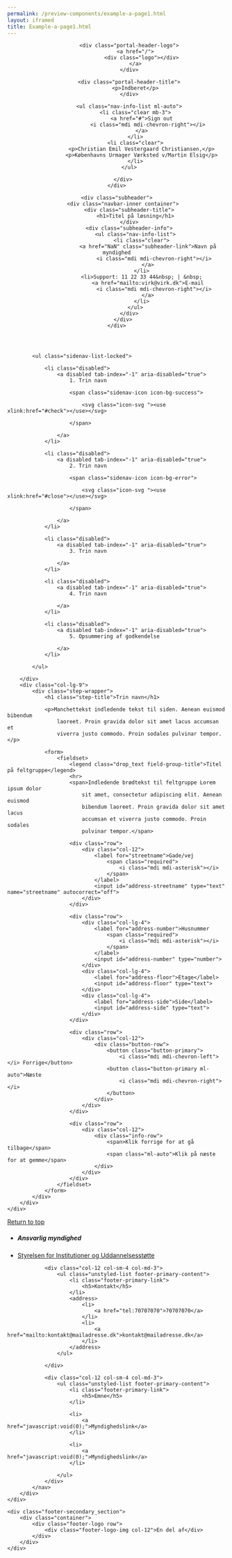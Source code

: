 ```yaml
--- 
permalink: /preview-components/example-a-page1.html
layout: iframed 
title: Example-a-page1.html
---
```

<header class="header header-extended mb-5" role="banner">
    <div class="subheader">
        <div class="navbar-inner container">

            <div class="portal-header-logo">
                <a href="/">
                    <div class="logo"></div>
                </a>
            </div>

            <div class="portal-header-title">
                <p>Indberet</p>
            </div>

            <ul class="nav-info-list ml-auto">
                <li class="clear mb-3">
                    <a href="#">Sign out
                        <i class="mdi mdi-chevron-right"></i>
                    </a>
                </li>
                <li class="clear">
                    <p>Christian Emil Vestergaard Christiansen,</p>
                    <p>Københavns Urmager Værksted v/Martin Elsig</p>
                </li>
            </ul>

        </div>
    </div>

    <div class="subheader">
        <div class="navbar-inner container">
            <div class="subheader-title">
                <h1>Titel på løsning</h1>
            </div>
            <div class="subheader-info">
                <ul class="nav-info-list">
                    <li class="clear">
                        <a href="NaN" class="subheader-link">Navn på myndighed
                            <i class="mdi mdi-chevron-right"></i>
                        </a>
                    </li>
                    <li>Support: 11 22 33 44&nbsp; | &nbsp;
                        <a href="mailto:virk@virk.dk">E-mail
                            <i class="mdi mdi-chevron-right"></i>
                        </a>
                    </li>
                </ul>
            </div>
        </div>
    </div>
</header>

<section class="container">
    <div class="row">
        <div class="col-lg-3">

            <ul class="sidenav-list-locked">

                <li class="disabled">
                    <a disabled tab-index="-1" aria-disabled="true">
                        1. Trin navn

                        <span class="sidenav-icon icon-bg-success">

                            <svg class="icon-svg "><use xlink:href="#check"></use></svg>

                        </span>

                    </a>
                </li>

                <li class="disabled">
                    <a disabled tab-index="-1" aria-disabled="true">
                        2. Trin navn

                        <span class="sidenav-icon icon-bg-error">

                            <svg class="icon-svg "><use xlink:href="#close"></use></svg>

                        </span>

                    </a>
                </li>

                <li class="disabled">
                    <a disabled tab-index="-1" aria-disabled="true">
                        3. Trin navn

                    </a>
                </li>

                <li class="disabled">
                    <a disabled tab-index="-1" aria-disabled="true">
                        4. Trin navn

                    </a>
                </li>

                <li class="disabled">
                    <a disabled tab-index="-1" aria-disabled="true">
                        5. Opsummering af godkendelse

                    </a>
                </li>

            </ul>

        </div>
        <div class="col-lg-9">
            <div class="step-wrapper">
                <h1 class="step-title">Trin navn</h1>

                <p>Manchettekst indledende tekst til siden. Aenean euismod bibendum
                    laoreet. Proin gravida dolor sit amet lacus accumsan et
                    viverra justo commodo. Proin sodales pulvinar tempor.</p>

                <form>
                    <fieldset>
                        <legend class="drop_text field-group-title">Titel på feltgruppe</legend>
                        <hr>
                        <span>Indledende brødtekst til feltgruppe Lorem ipsum dolor
                            sit amet, consectetur adipiscing elit. Aenean euismod
                            bibendum laoreet. Proin gravida dolor sit amet lacus
                            accumsan et viverra justo commodo. Proin sodales
                            pulvinar tempor.</span>

                        <div class="row">
                            <div class="col-12">
                                <label for="streetname">Gade/vej
                                    <span class="required">
                                        <i class="mdi mdi-asterisk"></i>
                                    </span>
                                </label>
                                <input id="address-streetname" type="text" name="streetname" autocorrect="off">
                            </div>
                        </div>

                        <div class="row">
                            <div class="col-lg-4">
                                <label for="address-number">Husnummer
                                    <span class="required">
                                        <i class="mdi mdi-asterisk"></i>
                                    </span>
                                </label>
                                <input id="address-number" type="number">
                            </div>
                            <div class="col-lg-4">
                                <label for="address-floor">Etage</label>
                                <input id="address-floor" type="text">
                            </div>
                            <div class="col-lg-4">
                                <label for="address-side">Side</label>
                                <input id="address-side" type="text">
                            </div>
                        </div>

                        <div class="row">
                            <div class="col-12">
                                <div class="button-row">
                                    <button class="button-primary">
                                        <i class="mdi mdi-chevron-left"></i> Forrige</button>
                                    <button class="button-primary ml-auto">Næste
                                        <i class="mdi mdi-chevron-right"></i>
                                    </button>
                                </div>
                            </div>
                        </div>

                        <div class="row">
                            <div class="col-12">
                                <div class="info-row">
                                    <span>Klik forrige for at gå tilbage</span>
                                    <span class="ml-auto">Klik på næste for at gemme</span>
                                </div>
                            </div>
                        </div>
                    </fieldset>
                </form>
            </div>
        </div>
    </div>
</section>

<footer class="footer" role="contentinfo">
    <div class="container footer-return-to-top">
        <a href="#">Return to top</a>
    </div>
    <div class="footer-primary-section">
        <div class="container">
            <nav class="footer-nav row">
                <div class="col-12 col-sm-4 col-md-6">
                    <ul class="unstyled-list footer-primary-content">
                        <li class="footer-primary-link">
                            <h5>Ansvarlig myndighed</h5>
                        </li>
                        <li>
                            <a href="javascript:void(0);">Styrelsen for Institutioner og Uddannelsesstøtte</a>
                        </li>
                    </ul>
                </div>

                <div class="col-12 col-sm-4 col-md-3">
                    <ul class="unstyled-list footer-primary-content">
                        <li class="footer-primary-link">
                            <h5>Kontakt</h5>
                        </li>
                        <address>
                            <li>
                                <a href="tel:70707070">70707070</a>
                            </li>
                            <li>
                                <a href="mailto:kontakt@mailadresse.dk">kontakt@mailadresse.dk</a>
                            </li>
                        </address>
                    </ul>

                </div>

                <div class="col-12 col-sm-4 col-md-3">
                    <ul class="unstyled-list footer-primary-content">
                        <li class="footer-primary-link">
                            <h5>Emne</h5>
                        </li>

                        <li>
                            <a href="javascript:void(0);">Myndighedslink</a>
                        </li>

                        <li>
                            <a href="javascript:void(0);">Myndighedslink</a>
                        </li>

                    </ul>
                </div>
            </nav>
        </div>
    </div>

    <div class="footer-secondary_section">
        <div class="container">
            <div class="footer-logo row">
                <div class="footer-logo-img col-12">En del af</div>
            </div>
        </div>
    </div>
</footer>